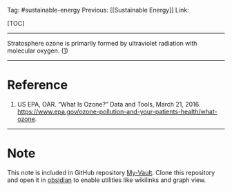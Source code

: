 Tag: #sustainable-energy 
Previous: [[Sustainable Energy]]
Link: 

[TOC]

---

Stratosphere ozone is primarily formed by ultraviolet radiation with molecular oxygen. (<u>1</u>)

---

# Reference

1. US EPA, OAR. “What Is Ozone?” Data and Tools, March 21, 2016. https://www.epa.gov/ozone-pollution-and-your-patients-health/what-ozone.

---

# Note

This note is included in GitHub repository [My-Vault](https://github.com/LittleD3092/My-Vault.git). Clone this repository and open it in [obsidian](https://obsidian.md/) to enable utilities like wikilinks and graph view.